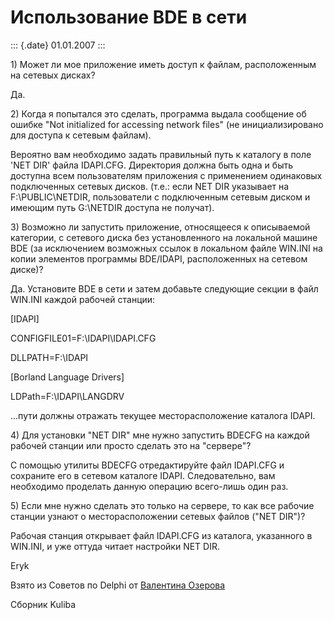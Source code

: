 Использование BDE в сети
========================

::: {.date}
01.01.2007
:::

1\) Может ли мое приложение иметь доступ к файлам, расположенным на
сетевых дисках?

Да.

2\) Когда я попытался это сделать, программа выдала сообщение об ошибке
\"Not initialized for accessing network files\" (не инициализировано для
доступа к сетевым файлам).

Вероятно вам необходимо задать правильный путь к каталогу в поле \'NET
DIR\' файла IDAPI.CFG. Директория должна быть одна и быть доступна всем
пользователям приложения с применением одинаковых подключенных сетевых
дисков. (т.е.: если NET DIR указывает на F:\\PUBLIC\\NETDIR,
пользователи с подключенным сетевым диском и имеющим путь G:\\NETDIR
доступа не получат).

3\) Возможно ли запустить приложение, относящееся к описываемой
категории, с сетевого диска без установленного на локальной машине BDE
(за исключением возможных ссылок в локальном файле WIN.INI на копии
элементов программы BDE/IDAPI, расположенных на сетевом диске)?

Да. Установите BDE в сети и затем добавьте следующие секции в файл
WIN.INI каждой рабочей станции:

\[IDAPI\]

CONFIGFILE01=F:\\IDAPI\\IDAPI.CFG

DLLPATH=F:\\IDAPI

\[Borland Language Drivers\]

LDPath=F:\\IDAPI\\LANGDRV

\...пути должны отражать текущее месторасположение каталога IDAPI.

4\) Для установки \"NET DIR\" мне нужно запустить BDECFG на каждой
рабочей станции или просто сделать это на \"сервере\"?

C помощью утилиты BDECFG отредактируйте файл IDAPI.CFG и сохраните его в
сетевом каталоге IDAPI. Следовательно, вам необходимо проделать данную
операцию всего-лишь один раз.

5\) Если мне нужно сделать это только на сервере, то как все рабочие
станции узнают о месторасположении сетевых файлов (\"NET DIR\")?

Рабочая станция открывает файл IDAPI.CFG из каталога, указанного в
WIN.INI, и уже оттуда читает настройки NET DIR.

Eryk

Взято из Советов по Delphi от [Валентина
Озерова](mailto:mailto:webmaster@webinspector.com)

Сборник Kuliba
